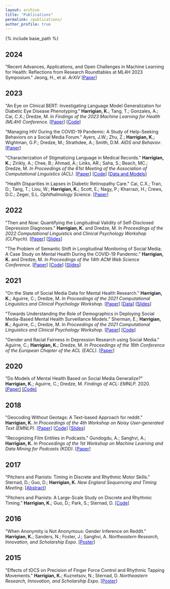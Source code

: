 ```yaml
---
layout: archive
title: "Publications"
permalink: /publications/
author_profile: true
---
```


{% include base_path %}

## 2024

   "Recent Advances, Applications, and Open Challenges in Machine Learning for Health: Reflections from Research Roundtables at ML4H 2023 Symposium." Jeong, H., et al. *ArXiV* [[<span style="color:blue">Paper</span>](https://arxiv.org/abs/2403.01628)] 

## 2023

   "An Eye on Clinical BERT: Investigating Language Model Generalization for Diabetic Eye Disease Phenotyping." **Harrigian, K.**; Tang, T.; Gonzales, A.; Cai, C.X.; Dredze, M. *In Findings of the 2023 Machine Learning for Health (ML4H) Conference.* [[<span style="color:blue">Paper</span>](https://arxiv.org/abs/2311.08687)] [[<span style="color:blue">Code</span>](https://github.com/kharrigian/ml4h-clinical-bert)]

   "Managing HIV During the COVID-19 Pandemic: A Study of Help-Seeking Behaviors on a Social Media Forum." Ayers, J.W.; Zhu, Z.; **Harrigian, K.**; Wightman, G.P.; Dredze, M.; Strathdee, A.; Smith, D.M. *AIDS and Behavior*. [[<span style="color:blue">Paper</span>](https://link.springer.com/article/10.1007/s10461-023-04134-9)]
   
   "Characterization of Stigmatizing Language in Medical Records." **Harrigian, K.**; Zirikly, A.; Chee, B.; Ahmad, A.; Links, AR.; Saha, S.; Beach, MC.; Dredze, M. *In Proceedings of the 61st Meeting of the Association of Computational Linguistics (ACL)*. [[<span style="color:blue">Paper</span>](https://aclanthology.org/2023.acl-short.28/)] [[<span style="color:blue">Code</span>](https://github.com/kharrigian/ehr-stigma)] [[<span style="color:blue">Data and Models</span>](https://doi.org/10.13026/n938-2385/)]

   "Health Disparities in Lapses in Diabetic Retinopathy Care." Cai, C.X.; Tran, D.; Tang, T.; Liou, W.; **Harrigian, K.**; Scott, E.; Nagy, P.; Kharrazi, H.; Crews, D.C.; Zeger, S.L. *Ophthalmology Science*. [[<span style="color:blue">Paper</span>](https://doi.org/10.1016/j.xops.2023.100295)]

## 2022

   "Then and Now: Quantifying the Longitudinal Validity of Self-Disclosed Depression Diagnoses." **Harrigian, K.** and Dredze, M. *In Proceedings of the 2022 Computational Linguistics and Clinical Psychology Workshop (CLPsych)*. [[<span style="color:blue">Paper</span>](https://kharrigian.github.io/files/CLPsychThenAndNow.pdf)] [[<span style="color:blue">Slides</span>](https://kharrigian.github.io/files/CLPsychThenAndNow_Deck.pdf)]

   "The Problem of Semantic Shift in Longitudinal Monitoring of Social Media: A Case Study on Mental Health During the COVID-19 Pandemic." **Harrigian, K.** and Dredze, M. *In Proceedings of the 14th ACM Web Science Conference*. [[<span style="color:blue">Paper</span>](https://kharrigian.github.io/files/SemanticShift_WebSci2022.pdf)] [[<span style="color:blue">Code</span>]](https://github.com/kharrigian/semantic-shift-websci-2022) [[<span style="color:blue">Slides</span>](https://kharrigian.github.io/files/SemanticShift_WebSci2022_Deck.pdf)]

## 2021

   "On the State of Social Media Data for Mental Health Research." **Harrigian, K.**; Aguirre, C.; Dredze, M. *In Proceedings of the 2021 Computational Linguistics and Clinical Psychology Workshop*. [[<span style="color:blue">Paper</span>](https://aclanthology.org/2021.clpsych-1.2/)] [[<span style="color:blue">Data</span>]](https://github.com/kharrigian/mental-health-datasets) [[<span style="color:blue">Slides</span>](https://kharrigian.github.io/files/CLPsychStateOfSocialMedia_Deck.pdf)]

   "Towards Understanding the Role of Demographics in Deploying Social Media-Based Mental Health Surveillance Models." Sherman, E.; **Harrigian, K.**; Aguirre, C.; Dredze, M. *In Proceedings of the 2021 Computational Linguistics and Clinical Psychology Workshop*. [[<span style="color:blue">Paper</span>](https://aclanthology.org/2021.clpsych-1.23/)] [[<span style="color:blue">Code</span>]](https://github.com/esherma/CLPsych2021_Gender_and_Depression) 

   "Gender and Racial Fairness in Depression Research using Social Media." Aguirre, C.; **Harrigian, K.**; Dredze, M. *In Proceedings of the 16th Conference of the European Chapter of the ACL (EACL)*. [[<span style="color:blue">Paper</span>]](https://www.aclweb.org/anthology/2021.eacl-main.256/)

## 2020

   "Do Models of Mental Health Based on Social Media Generalize?" **Harrigian, K.**; Aguirre, C.; Dredze, M. *Findings of ACL: EMNLP.* 2020. [[<span style="color:blue">Paper</span>]](http://www.cs.jhu.edu/~mdredze/publications/2020_emnlp_mental_health_domain_transfer.pdf) [[<span style="color:blue">Code</span>]](https://github.com/kharrigian/emnlp-2020-mental-health-generalization) 

## 2018

   "Geocoding Without Geotags: A Text-based Approach for reddit." **Harrigian, K.** *In Proceedings of the 4th Workshop on Noisy User-generated Text (EMNLP)*. [[<span style="color:blue">Paper</span>](http://aclweb.org/anthology/W18-6103)] [[<span style="color:blue">Code</span>](https://github.com/kharrigian/smgeo)] [[<span style="color:blue">Slides</span>](https://kharrigian.github.io/files/WNUT_Talk.pdf)]

   "Recognizing Film Entities in Podcasts." Gundogdu, A.; Sanghvi, A.; **Harrigian, K.** *In Proceedings of the 1st Workshop on Machine Learning and Data Mining for Podcasts (KDD)*. [[<span style="color:blue">Paper</span>](https://arxiv.org/abs/1809.08711)]
   

## 2017

   "Pitchers and Pianists: Timing in Discrete and Rhythmic Motor Skills." Sternad, D.; Guo, D.; **Harrigian, K.** *New England Sequencing and Timing Meeting*. [[<span style="color:blue">Abstract</span>](https://musicdynamicslab.uconn.edu/wp-content/uploads/sites/433/2017/01/NEST17_Schedule.pdf)]

   "Pitchers and Pianists: A Large-Scale Study on Discrete and Rhythmic Timing." **Harrigian, K.**; Guo, D.; Park, S.; Sternad, D. [[<span style="color:blue">Code</span>](https://github.com/kharrigian/pitchers-and-pianists)]

## 2016

   "When Anonymity is Not Anonymous: Gender Inference on Reddit." **Harrigian, K.**; Sanders, N.; Foster, J.; Sanghvi, A. *Northeastern Research, Innovation, and Scholarship Expo*. [[<span style="color:blue">Poster</span>](https://www.northeastern.edu/rise/presentations/when-anonymity-is-not-anonymous-gender-inference-on-reddit/)]

## 2015

   "Effects of tDCS on Precision of Finger Force Control and Rhythmic Tapping Movements." **Harrigian, K.**; Kuznetsov, N.; Sternad, D. *Northeastern Research, Innovation, and Scholarship Expo*. [[<span style="color:blue">Poster</span>](https://www.researchgate.net/publication/281032251_Effects_of_tDCS_on_Precision_of_Finger_Force_Control_and_Rhythmic_Tapping_Movements)]


